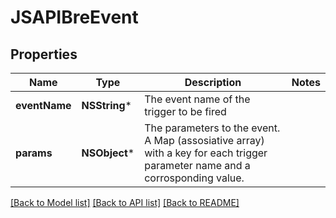 # JSAPIBreEvent

## Properties
Name | Type | Description | Notes
------------ | ------------- | ------------- | -------------
**eventName** | **NSString*** | The event name of the trigger to be fired | 
**params** | **NSObject*** | The parameters to the event. A Map (assosiative array) with a key for each trigger parameter name and a corrosponding value. | 

[[Back to Model list]](../README.md#documentation-for-models) [[Back to API list]](../README.md#documentation-for-api-endpoints) [[Back to README]](../README.md)



